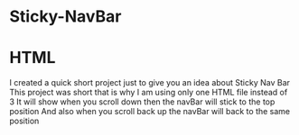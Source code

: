 # Sticky-NavBar
# HTML

I created a quick short project just to give you an idea about Sticky Nav Bar
This project was short that is why I am using only one HTML file instead of 3
It will show when you scroll down then the navBar will stick to the top position
And also when you scroll back up the navBar will back to the same position

